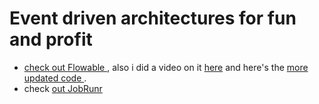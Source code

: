 # Event driven architectures for fun and profit

* [check out Flowable ](https://www.flowable.com/open-source/docs/bpmn/ch07b-BPMN-Constructs#gateways), also i did a video on it [here](https://www.youtube.com/watch?v=43_OLrxU3so) and here's the [more updated code ](https://github.com/spring-tips/flowable-processes/).
* check [out JobRunr](https://www.jobrunr.io/en/)
